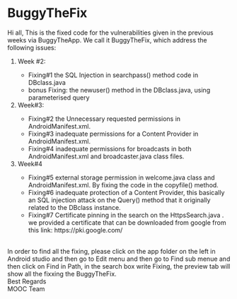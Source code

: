 # BuggyTheFix
Hi all, 
This is the fixed code for the vulnerabilities given in the previous weeks via BuggyTheApp. We call it BuggyTheFix, which address the following issues:<br>
<ol><li>Week #2:</li>
<ul><li>Fixing#1 the SQL Injection in searchpass() method code in DBclass.java</li>
<li>bonus Fixing: the newuser() method in the DBclass.java, using parameterised query</li></ul>

<li>Week#3:</li>
<ul><li>Fixing#2 the Unnecessary requested permissions in AndroidManifest.xml. 
<li>Fixing#3 inadequate permissions for a Content Provider in AndroidManifest.xml.
<li>Fixing#4 inadequate permissions for broadcasts in both AndroidManifest.xml and broadcaster.java class files.</ul>
<li>Week#4</li>
<ul><li>Fixing#5 external storage permission in welcome.java class and AndroidManifest.xml. By fixing the code in the copyfile() method. 
<li>Fixing#6 inadequate protection of a Content Provider, this basically an SQL injection attack on the Query() method that it originally related to the DBclass instance. 
<li>Fixing#7 Certificate pinning in the search on the HttpsSearch.java . we provided a certificate that can be downloaded from google from this link: https://pki.google.com/ </ul></ol><br>
In order to find all the fixing, please click on the app folder on the left in Android studio and then go to Edit menu and then go to Find sub menue and then click on Find in Path, in the search box write Fixing, the preview tab will show all the fixxing the BuggyTheFix.
<br>Best Regards
<br> MOOC Team


